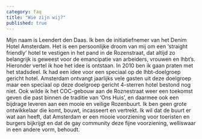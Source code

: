 ```yaml
---
category: faq
title: "Wie zijn wij?"
published: true
---
```



Mijn naam is Leendert den Daas. Ik ben de initiatiefnemer van het Denim Hotel Amsterdam. Het is een persoonlijke droom van mij om een ‘straight friendly’ hotel te vestigen in het pand in de Rozenstraat, dat altijd zo belangrijk is geweest voor de emancipatie van arbeiders, vrouwen en lhbt’s. Hieronder vertel ik hoe het idee is ontstaan. In 2010 ben ik gaan praten met het stadsdeel. Ik had een idee voor een speciaal op de lhbt-doelgroep gericht hotel. Amsterdam ontvangt jaarlijks vele gasten uit deze doelgroep maar een speciaal op deze doelgroep gericht 4-sterren hotel bestond nog niet. Ook wilde ik het COC-gebouw aan de Roznestraat weer een toekomst geven die past binnen de traditie van ‘Ons Huis’, en daarmee ook een bijdrage leveren aan een mooie en veilige Rozenbuurt. Ik ben geen grote ontwikkelaar die komt, bouwt, incasseert en vertrekt. Ik wil dat de buurt er wat aan heeft, dat Amsterdam er een mooie voorziening voor toeristen en burgers bijkrijgt en dat de gay community deze fijne voorziening, welliswaar in een andere vorm, behoudt.
